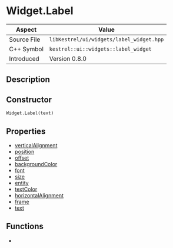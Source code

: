 # Widget.Label
| Aspect | Value |
| --- | --- |
| Source File | `libKestrel/ui/widgets/label_widget.hpp` |
| C++ Symbol | `kestrel::ui::widgets::label_widget` |
| Introduced | Version 0.8.0 |
## Description
## Constructor
```
Widget.Label(text)
```
## Properties

 - [verticalAlignment](verticalAlignment.md)
 - [position](position.md)
 - [offset](offset.md)
 - [backgroundColor](backgroundColor.md)
 - [font](font.md)
 - [size](size.md)
 - [entity](entity.md)
 - [textColor](textColor.md)
 - [horizontalAlignment](horizontalAlignment.md)
 - [frame](frame.md)
 - [text](text.md)

## Functions

 - [](draw.md)

